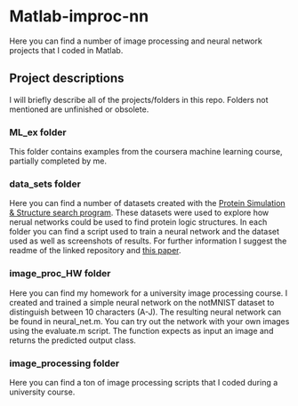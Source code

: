 # Matlab-improc-nn

Here you can find a number of image processing and neural network projects that I coded in Matlab.

## Project descriptions

I will briefly describe all of the projects/folders in this repo. Folders not mentioned are unfinished or obsolete.

### ML_ex folder

This folder contains examples from the coursera machine learning course, partially completed by me.

### data_sets folder

Here you can find a number of datasets created with the [Protein Simulation & Structure search program](https://github.com/ricsinaruto/ProteinStructureSearch-Simulation). These datasets were used to explore how nerual networks could be used to find protein logic structures. In each folder you can find a script used to train a neural network and the dataset used as well as screenshots of results. For further information I suggest the readme of the linked repository and [this paper](https://ricsinaruto.github.io/website/docs/tdk.pdf).

### image_proc_HW folder

Here you can find my homework for a university image processing course. I created and trained a simple neural network on the notMNIST dataset to distinguish between 10 characters (A-J). The resulting neural network can be found in neural_net.m. You can try out the network with your own images using the evaluate.m script. The function expects as input an image and returns the predicted output class.

### image_processing folder

Here you can find a ton of image processing scripts that I coded during a university course.
